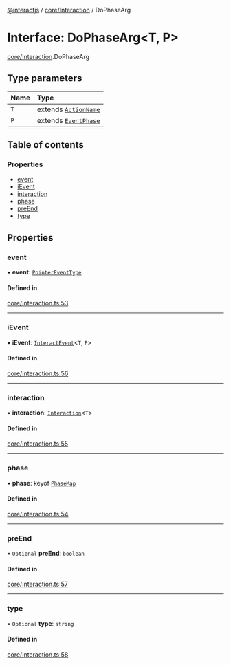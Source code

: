 [@interactjs](../README.md) / [core/Interaction](../modules/core_Interaction.md) / DoPhaseArg

# Interface: DoPhaseArg\<T, P\>

[core/Interaction](../modules/core_Interaction.md).DoPhaseArg

## Type parameters

| Name | Type |
| :------ | :------ |
| `T` | extends [`ActionName`](../modules/core_types.md#actionname) |
| `P` | extends [`EventPhase`](../modules/core_InteractEvent.md#eventphase) |

## Table of contents

### Properties

- [event](core_Interaction.DoPhaseArg.md#event)
- [iEvent](core_Interaction.DoPhaseArg.md#ievent)
- [interaction](core_Interaction.DoPhaseArg.md#interaction)
- [phase](core_Interaction.DoPhaseArg.md#phase)
- [preEnd](core_Interaction.DoPhaseArg.md#preend)
- [type](core_Interaction.DoPhaseArg.md#type)

## Properties

### event

• **event**: [`PointerEventType`](../modules/core_types.md#pointereventtype)

#### Defined in

[core/Interaction.ts:53](https://github.com/ehtick/interact.js/blob/d3d4746/packages/@interactjs/core/Interaction.ts#L53)

___

### iEvent

• **iEvent**: [`InteractEvent`](../classes/core_InteractEvent.InteractEvent.md)\<`T`, `P`\>

#### Defined in

[core/Interaction.ts:56](https://github.com/ehtick/interact.js/blob/d3d4746/packages/@interactjs/core/Interaction.ts#L56)

___

### interaction

• **interaction**: [`Interaction`](../classes/core_Interaction.Interaction.md)\<`T`\>

#### Defined in

[core/Interaction.ts:55](https://github.com/ehtick/interact.js/blob/d3d4746/packages/@interactjs/core/Interaction.ts#L55)

___

### phase

• **phase**: keyof [`PhaseMap`](core_InteractEvent.PhaseMap.md)

#### Defined in

[core/Interaction.ts:54](https://github.com/ehtick/interact.js/blob/d3d4746/packages/@interactjs/core/Interaction.ts#L54)

___

### preEnd

• `Optional` **preEnd**: `boolean`

#### Defined in

[core/Interaction.ts:57](https://github.com/ehtick/interact.js/blob/d3d4746/packages/@interactjs/core/Interaction.ts#L57)

___

### type

• `Optional` **type**: `string`

#### Defined in

[core/Interaction.ts:58](https://github.com/ehtick/interact.js/blob/d3d4746/packages/@interactjs/core/Interaction.ts#L58)
